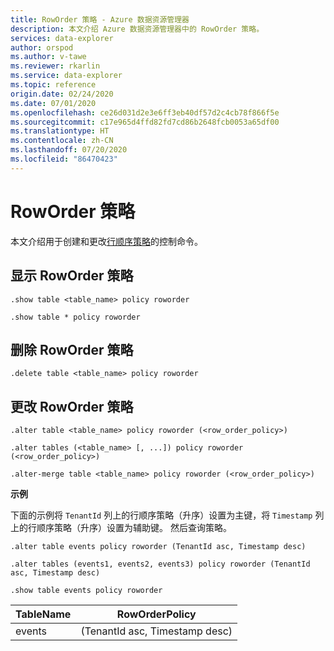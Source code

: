 ```yaml
---
title: RowOrder 策略 - Azure 数据资源管理器
description: 本文介绍 Azure 数据资源管理器中的 RowOrder 策略。
services: data-explorer
author: orspod
ms.author: v-tawe
ms.reviewer: rkarlin
ms.service: data-explorer
ms.topic: reference
origin.date: 02/24/2020
ms.date: 07/01/2020
ms.openlocfilehash: ce26d031d2e3e6ff3eb40df57d2c4cb78f866f5e
ms.sourcegitcommit: c17e965d4ffd82fd7cd86b2648fcb0053a65df00
ms.translationtype: HT
ms.contentlocale: zh-CN
ms.lasthandoff: 07/20/2020
ms.locfileid: "86470423"
---
```

# <a name="roworder-policy"></a>RowOrder 策略

本文介绍用于创建和更改[行顺序策略](../management/roworderpolicy.md)的控制命令。

## <a name="show-roworder-policy"></a>显示 RowOrder 策略

```kusto
.show table <table_name> policy roworder

.show table * policy roworder
```

## <a name="delete-roworder-policy"></a>删除 RowOrder 策略

```kusto
.delete table <table_name> policy roworder
```

## <a name="alter-roworder-policy"></a>更改 RowOrder 策略

```kusto
.alter table <table_name> policy roworder (<row_order_policy>)

.alter tables (<table_name> [, ...]) policy roworder (<row_order_policy>)

.alter-merge table <table_name> policy roworder (<row_order_policy>)
```

**示例**

下面的示例将 `TenantId` 列上的行顺序策略（升序）设置为主键，将 `Timestamp` 列上的行顺序策略（升序）设置为辅助键。 然后查询策略。

```kusto
.alter table events policy roworder (TenantId asc, Timestamp desc)

.alter tables (events1, events2, events3) policy roworder (TenantId asc, Timestamp desc)

.show table events policy roworder
```

| TableName | RowOrderPolicy                 |
| --------- | ------------------------------ |
| events    | (TenantId asc, Timestamp desc) |
